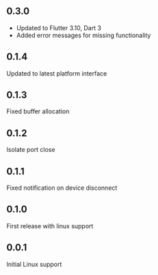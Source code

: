 ## 0.3.0
- Updated to Flutter 3.10, Dart 3
- Added error messages for missing functionality

## 0.1.4
Updated to latest platform interface

## 0.1.3
Fixed buffer allocation

## 0.1.2
Isolate port close

## 0.1.1
Fixed notification on device disconnect

## 0.1.0
First release with linux support

## 0.0.1
Initial Linux support
